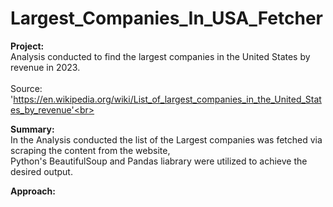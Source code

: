 # Largest_Companies_In_USA_Fetcher

**Project:** <br>
Analysis conducted to find the largest companies in the United States by revenue in 2023.<br><br>
Source: 'https://en.wikipedia.org/wiki/List_of_largest_companies_in_the_United_States_by_revenue'<br>


**Summary:** <br>
In the Analysis conducted the list of the Largest companies was fetched via scraping the content from the website,<br> Python's BeautifulSoup and Pandas liabrary were utilized to achieve the desired output. 
<br>

**Approach:** <br>
